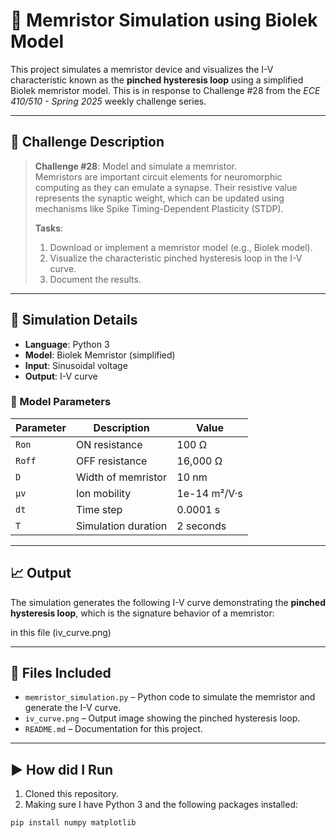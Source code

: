 # 🧠 Memristor Simulation using Biolek Model

This project simulates a memristor device and visualizes the I-V characteristic known as the **pinched hysteresis loop** using a simplified Biolek memristor model. This is in response to Challenge #28 from the *ECE 410/510 - Spring 2025* weekly challenge series.

---

## 🚀 Challenge Description

> **Challenge #28**: Model and simulate a memristor.  
> Memristors are important circuit elements for neuromorphic computing as they can emulate a synapse. Their resistive value represents the synaptic weight, which can be updated using mechanisms like Spike Timing-Dependent Plasticity (STDP).  
>  
> **Tasks**:
> 1. Download or implement a memristor model (e.g., Biolek model).
> 2. Visualize the characteristic pinched hysteresis loop in the I-V curve.
> 3. Document the results.

---

## 🧪 Simulation Details

- **Language**: Python 3
- **Model**: Biolek Memristor (simplified)
- **Input**: Sinusoidal voltage
- **Output**: I-V curve

### 🔧 Model Parameters

| Parameter | Description                  | Value         |
|-----------|------------------------------|---------------|
| `Ron`     | ON resistance                | 100 Ω         |
| `Roff`    | OFF resistance               | 16,000 Ω      |
| `D`       | Width of memristor           | 10 nm         |
| `μv`      | Ion mobility                 | 1e-14 m²/V·s  |
| `dt`      | Time step                    | 0.0001 s      |
| `T`       | Simulation duration          | 2 seconds     |

---

## 📈 Output

The simulation generates the following I-V curve demonstrating the **pinched hysteresis loop**, which is the signature behavior of a memristor:

in this file (iv_curve.png)

---

## 📂 Files Included

- `memristor_simulation.py` – Python code to simulate the memristor and generate the I-V curve.
- `iv_curve.png` – Output image showing the pinched hysteresis loop.
- `README.md` – Documentation for this project.

---

## ▶️ How did I Run

1. Cloned this repository.
2. Making sure I have Python 3 and the following packages installed:

```bash
pip install numpy matplotlib
